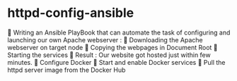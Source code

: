 # httpd-config-ansible

🔰 Writing an Ansible PlayBook that can automate the task of configuring and launching our own Apache webserver :
🔹 Downloading the Apache webserver on target node
🔹 Copying the webpages in Document Root
🔹 Starting the services
🔹 Result : Our website got hosted just within few minutes.
🔹 Configure Docker
🔹 Start and enable Docker services
🔹 Pull the httpd server image from the Docker Hub
